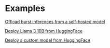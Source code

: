 # Examples

[Offload burst inferences from a self-hosted model](Examples%20112a77bf59b48058bf41fd7cc4e004e3/Offload%20burst%20inferences%20from%20a%20self-hosted%20model%20112a77bf59b480b881b7c73cb0e6be9b.md)

[Deploy Llama 3 10B from HuggingFace](Examples%20112a77bf59b48058bf41fd7cc4e004e3/Deploy%20Llama%203%2010B%20from%20HuggingFace%20112a77bf59b4803c9bb0e1a033bbdb82.md)

[Deploy a custom model from HuggingFace](Examples%20112a77bf59b48058bf41fd7cc4e004e3/Deploy%20a%20custom%20model%20from%20HuggingFace%20112a77bf59b48033a6d2fa849541fbd9.md)